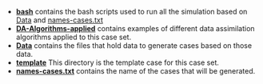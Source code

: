 - **[bash](./bash)** contains the bash scripts used to run all the simulation based on [Data](./Data) and [names-cases.txt](./names-cases/txt)
- **[DA-Algorithms-applied](./DA-Algorithms-applied)** contains examples of different data assimilation algorithms applied to this case set.
- **[Data](./Data)** contains the files that hold data to generate cases based on those data.
- **[template](./template)** This directory is the template case for this case set.
- **[names-cases.txt](./names-cases.txt)** contains the name of the cases that will be generated.

